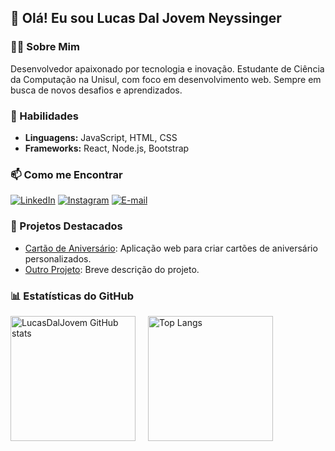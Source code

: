 ## 👋 Olá! Eu sou Lucas Dal Jovem Neyssinger

### 🧑‍💻 Sobre Mim
Desenvolvedor apaixonado por tecnologia e inovação. Estudante de Ciência da Computação na Unisul, com foco em desenvolvimento web. Sempre em busca de novos desafios e aprendizados.

### 🔧 Habilidades
- **Linguagens:** JavaScript, HTML, CSS
- **Frameworks:** React, Node.js, Bootstrap

### 📫 Como me Encontrar
[![LinkedIn](https://img.shields.io/badge/LinkedIn-0077B5?style=for-the-badge&logo=linkedin&logoColor=white)](https://www.linkedin.com/in/lucas-dal-jovem/)
[![Instagram](https://img.shields.io/badge/Instagram-E4405F?style=for-the-badge&logo=instagram&logoColor=white)](https://instagram.com/lucasdaljovem/)
[![E-mail](https://img.shields.io/badge/Gmail-D14836?style=for-the-badge&logo=gmail&logoColor=white)](mailto:lucasdaljovem@gmail.com)

### 🚀 Projetos Destacados
- [Cartão de Aniversário](https://cartao-aniversario-bay.vercel.app): Aplicação web para criar cartões de aniversário personalizados.
- [Outro Projeto](https://github.com/SeuUsuario/OutroProjeto): Breve descrição do projeto.

### 📊 Estatísticas do GitHub
<div style="display: flex; gap: 20px;">
  <img src="https://github-readme-stats.vercel.app/api?username=lucasdaljovem&show_icons=true&theme=radical" alt="LucasDalJovem GitHub stats" style="height: 200px;">
  <img src="https://github-readme-stats.vercel.app/api/top-langs/?username=lucasdaljovem&layout=compact&theme=radical" alt="Top Langs" style="height: 200px;">
</div>

